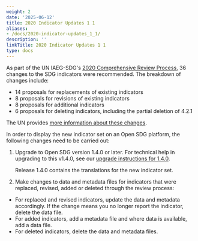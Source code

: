 ```yaml
---
weight: 2
date: '2025-06-12'
title: 2020 Indicator Updates 1 1
aliases:
- /docs/2020-indicator-updates_1_1/
description: ''
linkTitle: 2020 Indicator Updates 1 1
type: docs
---
```


As part of the UN IAEG-SDG's [2020 Comprehensive Review Process](https://unstats.un.org/sdgs/iaeg-sdgs/2020-comp-rev/), 36 changes to the SDG indicators were recommended. The breakdown of changes include:

- 14 proposals for replacements of existing indicators
- 8 proposals for revisions of existing indicators
- 8 proposals for additional indicators
- 6 proposals for deleting indicators, including the partial deletion of 4.2.1

The UN provides [more information about these changes](https://unstats.un.org/sdgs/iaeg-sdgs/2020-comprev/UNSC-proposal/).

In order to display the new indicator set on an Open SDG platform, the following changes need to be carried out:

1. Upgrade to Open SDG version 1.4.0 or later. For technical help in upgrading to this v1.4.0, see our [upgrade instructions for 1.4.0](https://open-sdg.readthedocs.io/en/latest/upgrades/upgrading-1-4-0/).

    Release 1.4.0 contains the translations for the new indicator set.

2. Make changes to data and metadata files for indicators that were replaced, revised, added or deleted through the review process:

  - For replaced and revised indicators, update the data and metadata accordingly. If the change means you no longer report the indicator, delete the data file.
  - For added indicators, add a metadata file and where data is available, add a data file.
  - For deleted indicators, delete the data and metadata files.
  
  
